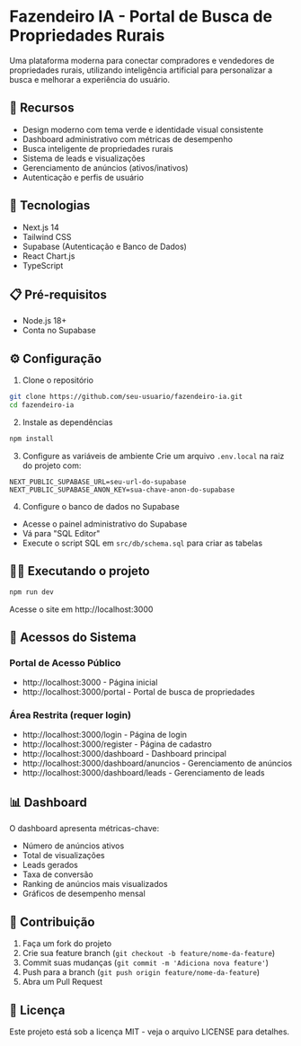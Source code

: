 # Fazendeiro IA - Portal de Busca de Propriedades Rurais

Uma plataforma moderna para conectar compradores e vendedores de propriedades rurais, utilizando inteligência artificial para personalizar a busca e melhorar a experiência do usuário.

## 🚀 Recursos

- Design moderno com tema verde e identidade visual consistente
- Dashboard administrativo com métricas de desempenho
- Busca inteligente de propriedades rurais
- Sistema de leads e visualizações
- Gerenciamento de anúncios (ativos/inativos)
- Autenticação e perfis de usuário

## 🔧 Tecnologias

- Next.js 14
- Tailwind CSS
- Supabase (Autenticação e Banco de Dados)
- React Chart.js
- TypeScript

## 📋 Pré-requisitos

- Node.js 18+
- Conta no Supabase

## ⚙️ Configuração

1. Clone o repositório
```bash
git clone https://github.com/seu-usuario/fazendeiro-ia.git
cd fazendeiro-ia
```

2. Instale as dependências
```bash
npm install
```

3. Configure as variáveis de ambiente
Crie um arquivo `.env.local` na raiz do projeto com:
```
NEXT_PUBLIC_SUPABASE_URL=seu-url-do-supabase
NEXT_PUBLIC_SUPABASE_ANON_KEY=sua-chave-anon-do-supabase
```

4. Configure o banco de dados no Supabase
- Acesse o painel administrativo do Supabase
- Vá para "SQL Editor"
- Execute o script SQL em `src/db/schema.sql` para criar as tabelas

## 🏃‍♂️ Executando o projeto

```bash
npm run dev
```

Acesse o site em http://localhost:3000

## 📱 Acessos do Sistema

### Portal de Acesso Público
- http://localhost:3000 - Página inicial
- http://localhost:3000/portal - Portal de busca de propriedades

### Área Restrita (requer login)
- http://localhost:3000/login - Página de login
- http://localhost:3000/register - Página de cadastro
- http://localhost:3000/dashboard - Dashboard principal
- http://localhost:3000/dashboard/anuncios - Gerenciamento de anúncios
- http://localhost:3000/dashboard/leads - Gerenciamento de leads

## 📊 Dashboard

O dashboard apresenta métricas-chave:
- Número de anúncios ativos
- Total de visualizações
- Leads gerados
- Taxa de conversão
- Ranking de anúncios mais visualizados
- Gráficos de desempenho mensal

## 🤝 Contribuição

1. Faça um fork do projeto
2. Crie sua feature branch (`git checkout -b feature/nome-da-feature`)
3. Commit suas mudanças (`git commit -m 'Adiciona nova feature'`)
4. Push para a branch (`git push origin feature/nome-da-feature`)
5. Abra um Pull Request

## 📝 Licença

Este projeto está sob a licença MIT - veja o arquivo LICENSE para detalhes.
